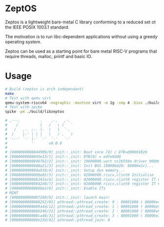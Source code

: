 ZeptOS
======

Zeptos is a lightweight bare-metal C library conforming to a reduced set ot the IEEE POSIX 1003.1 standard.

The motivation is to run libc-dependent applications without using a greedy operating system.

Zeptos can be used as a starting point for bare metal RISC-V programs that require threads, malloc, printf and basic IO.

# Usage

```sh
# Build (zeptos is arch independant)
make
# Test with qemu virt
qemu-system-riscv64 -nographic -machine virt -m 1g -smp 4 -bios ./build/libzeptos
# Test with spike
spike -p4 ./build/libzeptos

# ,---,         .    ,-.   ,-.  
#    /          |   /   \ (   ` 
#   /   ,-. ;-. |-  |   |  `-.  
#  /    |-' | | |   \   / .   ) 
# '---' `-' |-' `-'  `-'   `-'  
#           '       v0.0.0
#
# [0000000000044909/0] init::_init: Boot core [0] / DTB=@00001020
# [0000000000045e13/1] init::_init: DTB[0] = edfe0dd0
# [0000000000046f62/2] init::_init: 10000000.uart ns16550a driver 00000000/00000001
# [0000000000048a21/3] init::_init: Init BSS [80006d20: 80006e2c]...
# [000000000004a010/4] init::_init: Setup dyn memory...
# [0000000000080e85/5] init::_init: 02000000.riscv,clint0 Initialise
# [000000000008243a/6] init::_init: 02000000.riscv,clint0 register IT 00000007 with clint_timer_it
# [00000000000842d4/7] init::_init: 02000000.riscv,clint0 register IT # 00000003 with clint_ipi_it
# [00000000000860e2/8] init::_init: Enable ITs
# MINT
# [0000000000087260/9] init::_init: launch main!
# [0000000000088252/01] pthread::pthread_create: 0 : 80001800 ( 80006e48 )
# [0000000000089a4d/11] pthread::pthread_create: 1 : 80001800 ( 80006e58 )
# [000000000008b246/21] pthread::pthread_create: 2 : 80001800 ( 80006e68 )
# [000000000008ca40/31] pthread::pthread_create: 3 : 80001800 ( 80006e78 )
# [000000000008e23d/41] pthread::pthread_join: 0

```

